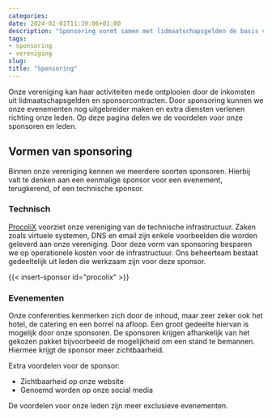 ```yaml
---
categories:
date: 2024-02-01T11:39:06+01:00
description: "Sponsoring vormt samen met lidmaatschapsgelden de basis voor onze inkomsten. Op deze pagina beschrijven we welke opties er zijn qua sponsoring en de voordelen voor onze sponsors."
tags:
- sponsoring
- vereniging
slug:
title: "Sponsoring"
---
```


Onze vereniging kan haar activiteiten mede ontplooien door de inkomsten uit lidmaatschapsgelden en sponsorcontracten. Door sponsoring kunnen we onze evenementen nog uitgebreider maken en extra diensten verlenen richting onze leden. Op deze pagina delen we de voordelen voor onze sponsoren en leden.

## Vormen van sponsoring

Binnen onze vereniging kennen we meerdere soorten sponsoren. Hierbij valt te denken aan een eenmalige sponsor voor een evenement, terugkerend, of een technische sponsor.

### Technisch

[ProcoliX](https://www.procolix.com/) voorziet onze vereniging van de technische infrastructuur. Zaken zoals virtuele systemen, DNS en email zijn enkele voorbeelden die worden geleverd aan onze vereniging. Door deze vorm van sponsoring besparen we op operationele kosten voor de infrastructuur. Ons beheerteam bestaat gedeeltelijk uit leden die werkzaam zijn voor deze sponsor.

{{< insert-sponsor id="procolix" >}}

### Evenementen

Onze conferenties kenmerken zich door de inhoud, maar zeer zeker ook het hotel, de catering en een borrel na afloop. Een groot gedeelte hiervan is mogelijk door onze sponsoren. De sponsoren krijgen afhankelijk van het gekozen pakket bijvoorbeeld de mogelijkheid om een stand te bemannen. Hiermee krijgt de sponsor meer zichtbaarheid.

Extra voordelen voor de sponsor:
* Zichtbaarheid op onze website
* Genoemd worden op onze social media

De voordelen voor onze leden zijn meer exclusieve evenementen.

